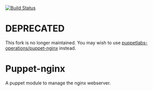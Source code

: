 [![Build Status](https://travis-ci.org/alphagov/puppet-nginx.png?branch=master)](https://travis-ci.org/alphagov/puppet-nginx)

# DEPRECATED

This fork is no longer maintained. You may wish to use [puppetlabs-operations/puppet-nginx](https://github.com/puppetlabs-operations/puppet-nginx) instead.

# Puppet-nginx

A puppet module to manage the nginx webserver.

